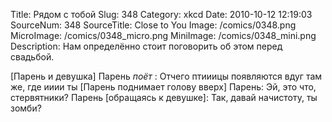 Title: Рядом с тобой 
Slug: 348 
Category: xkcd 
Date: 2010-10-12 12:19:03 
SourceNum: 348 
SourceTitle: Close to You 
Image: /comics/0348.png 
MicroImage: /comics/0348_micro.png 
MiniImage: /comics/0348_mini.png 
Description: Нам определённо стоит поговорить об этом перед свадьбой. 

[Парень и девушка]
Парень *поёт* : Отчего птииицы появляются вдуг там же, где ииии ты
[Парень поднимает голову вверх]
Парень: Эй, это что, стервятники? 
Парень [обращаясь к девушке]: Так, давай начистоту, ты зомби?